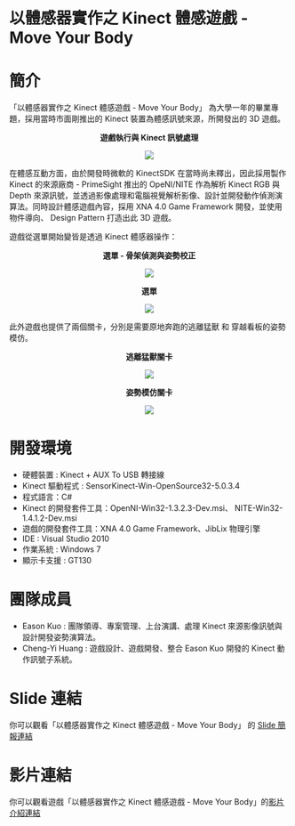 # 以體感器實作之 Kinect 體感遊戲 - Move Your Body


# 簡介
「以體感器實作之 Kinect 體感遊戲 - Move Your Body」 為大學一年的畢業專題，採用當時市面剛推出的 Kinect 裝置為體感訊號來源，所開發出的 3D 遊戲。

**<p align="center">遊戲執行與 Kinect 訊號處理</p>**
<p align="center">
  <img src="../master/PlayingGameResult.png?raw=true">
</p>

在體感互動方面，由於開發時微軟的 KinectSDK 在當時尚未釋出，因此採用製作 Kinect 的來源廠商 - PrimeSight 推出的 OpeNI/NITE 作為解析 Kinect RGB 與 Depth 來源訊號，並透過影像處理和電腦視覺解析影像、設計並開發動作偵測演算法。同時設計體感遊戲內容，採用 XNA 4.0 Game Framework 開發，並使用物件導向、 Design Pattern 打造出此 3D 遊戲。

遊戲從選單開始變皆是透過 Kinect 體感器操作：

**<p align="center">選單 - 骨架偵測與姿勢校正</p>**
<p align="center">
  <img src="../master/MenuOne.png?raw=true">
</p>

**<p align="center">選單</p>**
<p align="center">
  <img src="../master/MenuTwo.png?raw=true">
</p>

此外遊戲也提供了兩個關卡，分別是需要原地奔跑的逃離猛獸 和 穿越看板的姿勢模仿。

**<p align="center">逃離猛獸關卡</p>**
<p align="center">
  <img src="../master/GameOne.png?raw=true">
</p>
 
**<p align="center">姿勢模仿關卡</p>**
<p align="center">
  <img src="../master/GameTwo.png?raw=true">
</p>


# 開發環境
- 硬體裝置 : Kinect + AUX To USB 轉接線 
- Kinect 驅動程式 : SensorKinect-Win-OpenSource32-5.0.3.4
- 程式語言：C#
- Kinect 的開發套件工具：OpenNI-Win32-1.3.2.3-Dev.msi、 NITE-Win32-1.4.1.2-Dev.msi
- 遊戲的開發套件工具：XNA 4.0 Game Framework、JibLix 物理引擎
- IDE : Visual Studio 2010
- 作業系統 : Windows 7
- 顯示卡支援 : GT130 

# 團隊成員
- Eason Kuo : 團隊領導、專案管理、上台演講、處理 Kinect 來源影像訊號與設計開發姿勢演算法。
- Cheng-Yi Huang : 遊戲設計、遊戲開發、整合 Eason Kuo 開發的 Kinect 動作訊號子系統。

# Slide 連結
你可以觀看「以體感器實作之 Kinect 體感遊戲 - Move Your Body」 的 [Slide 簡報連結](https://www.slideshare.net/YiChengKuo1/20111027-graduation-project-motion-sensing-game-with-kinect-sensor-move-your-body)

# 影片連結
你可以觀看遊戲「以體感器實作之 Kinect 體感遊戲 - Move Your Body」的[影片介紹連結](https://youtu.be/Np3yjK-OHMM)